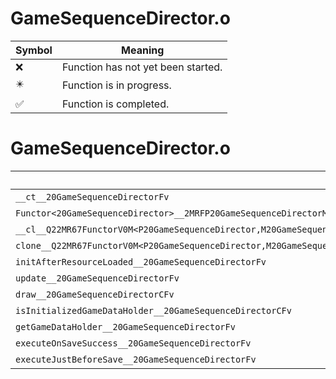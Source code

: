 # GameSequenceDirector.o
| Symbol | Meaning 
| ------------- | ------------- 
| :x: | Function has not yet been started. 
| :eight_pointed_black_star: | Function is in progress. 
| :white_check_mark: | Function is completed. 


# GameSequenceDirector.o
| Symbol | Decompiled? |
| ------------- | ------------- |
| `__ct__20GameSequenceDirectorFv` | :x: |
| `Functor<20GameSequenceDirector>__2MRFP20GameSequenceDirectorM20GameSequenceDirectorFPCvPv_v_Q22MR67FunctorV0M<P20GameSequenceDirector,M20GameSequenceDirectorFPCvPv_v>` | :x: |
| `__cl__Q22MR67FunctorV0M<P20GameSequenceDirector,M20GameSequenceDirectorFPCvPv_v>CFv` | :x: |
| `clone__Q22MR67FunctorV0M<P20GameSequenceDirector,M20GameSequenceDirectorFPCvPv_v>CFP7JKRHeap` | :x: |
| `initAfterResourceLoaded__20GameSequenceDirectorFv` | :x: |
| `update__20GameSequenceDirectorFv` | :x: |
| `draw__20GameSequenceDirectorCFv` | :x: |
| `isInitializedGameDataHolder__20GameSequenceDirectorCFv` | :x: |
| `getGameDataHolder__20GameSequenceDirectorFv` | :x: |
| `executeOnSaveSuccess__20GameSequenceDirectorFv` | :x: |
| `executeJustBeforeSave__20GameSequenceDirectorFv` | :x: |
